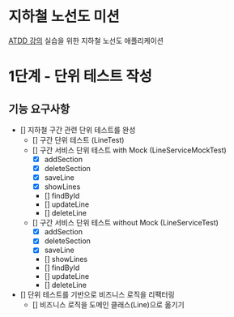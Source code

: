 # 지하철 노선도 미션
[ATDD 강의](https://edu.nextstep.camp/c/R89PYi5H) 실습을 위한 지하철 노선도 애플리케이션

# 1단계 - 단위 테스트 작성
## 기능 요구사항
- [] 지하철 구간 관련 단위 테스트를 완성
  - [] 구간 단위 테스트 (LineTest)
  - [] 구간 서비스 단위 테스트 with Mock (LineServiceMockTest)
    - [x] addSection
    - [x] deleteSection
    - [x] saveLine
    - [x] showLines
    - [] findById
    - [] updateLine
    - [] deleteLine
  - [] 구간 서비스 단위 테스트 without Mock (LineServiceTest)
    - [x] addSection
    - [X] deleteSection
    - [x] saveLine
    - [] showLines
    - [] findById
    - [] updateLine
    - [] deleteLine
- [] 단위 테스트를 기반으로 비즈니스 로직을 리팩터링
  - [] 비즈니스 로직을 도메인 클래스(Line)으로 옮기기